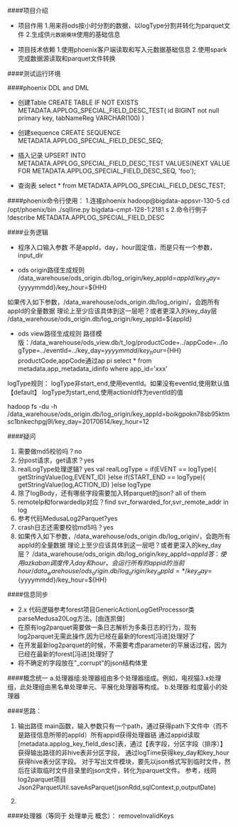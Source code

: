 ####项目介绍
* 项目作用
1.用来将ods按小时分割的数据，以logType分割并转化为parquet文件
2.生成供`元数据模块`使用的基础信息

* 项目技术依赖
1.使用phoenix客户端读取和写入元数据基础信息
2.使用spark完成数据源读取和parquet文件转换

####测试运行环境

####phoenix DDL and DML
* 创建Table
CREATE TABLE IF NOT EXISTS METADATA.APPLOG_SPECIAL_FIELD_DESC_TEST(
id BIGINT not null primary key,
tabNameReg VARCHAR(100)
)


* 创建sequence
CREATE SEQUENCE METADATA.APPLOG_SPECIAL_FIELD_DESC_SEQ;

* 插入记录
UPSERT INTO METADATA.APPLOG_SPECIAL_FIELD_DESC_TEST VALUES(NEXT VALUE FOR METADATA.APPLOG_SPECIAL_FIELD_DESC_SEQ, 'foo');

* 查询表
select * from METADATA.APPLOG_SPECIAL_FIELD_DESC_TEST;

 

####phoenix命令行使用：
1.连接phoenix
hadoop@bigdata-appsvr-130-5
cd /opt/phoenix/bin
./sqlline.py bigdata-cmpt-128-1:2181
s
2.命令行例子
!describe METADATA.APPLOG_SPECIAL_FIELD_DESC


####业务逻辑
* 程序入口输入参数
不是appId，day，hour固定值，而是只有一个参数，input_dir

* ods origin路径生成规则
/data_warehouse/ods_origin.db/log_origin/key_appId=${appId}/key_day=${yyyymmdd}/key_hour=${HH}


如果传入如下参数，/data_warehouse/ods_origin.db/log_origin/，会跑所有appId的全量数据
理论上至少应该具体到这一层吧？或者更深入的key_day层
/data_warehouse/ods_origin.db/log_origin/key_appId=${appId}


* ods view路径生成规则
路径模版：/data_warehouse/ods_view.db/t_log/productCode=../appCode=../logType=../eventId=../key_day=${yyyymmdd}/key_hour=${HH}
productCode,appCode通过ap pi
select * from metadata.app_metadata_idinfo where app_id='xxx'

logType规则：
 logType非start_end,使用eventId。如果没有eventId,使用默认值【default】
 logType为start_end,使用actionId作为eventId的值


hadoop fs -du -h /data_warehouse/ods_origin.db/log_origin/key_appId=boikgpokn78sb95ktmsc1bnkechpgj9l/key_day=20170614/key_hour=12


####疑问
1. 需要做md5校验吗？no
2. 分post请求，get请求？yes
3. realLogType处理逻辑? yes
val realLogType = if(EVENT == logType){
            getStringValue(log,EVENT_ID)
          }else if(START_END == logType){
            getStringValue(log,ACTION_ID)
          }else logType
4. 除了logBody，还有哪些字段需要加入转parquet的json? all of them
5. remoteIp和forwardedIp对应？find svr_forwarded_for,svr_remote_addr in log
6. 参考代码MedusaLog2Parquet?yes
7. crash日志还需要校验md5吗？yes
8. 如果传入如下参数，/data_warehouse/ods_origin.db/log_origin/，会跑所有appId的全量数据
 理论上至少应该具体到这一层吧？或者更深入的key_day层？
 /data_warehouse/ods_origin.db/log_origin/key_appId=${appId}
 答：
 使用azkaban调度传入day和hour，会运行所有的appid的当前hour
 /data_warehouse/ods_origin.db/log_origin/key_appId=*/key_day=${yyyymmdd}/key_hour=${HH}
 



####信息同步
* 2.x 代码逻辑参考forest项目GenericActionLogGetProcessor类parseMedusa20Log方法。[由连凯做]
* 在原有log2parquet需要做一条日志解析为多条日志的行为，现有log2parquet无需此操作,因为已经在最新的forest[冯进]处理好了
* 在开发最新log2parquet的时候，不需要考虑parameter的平展话过程，因为已经在最新的forest[冯进]处理好了
* 将不确定的字段放在"_corrupt"的json结构体里

####概念统一
a.处理器组:处理器组由多个处理器组成。例如，电视猫3.x处理组，此处理组由黑名单处理单元、平展化处理器等构成。
b.处理器:粒度最小的处理器




####思路：
1. 输出路径
main函数，输入参数只有一个path，通过获得path下文件中（而不是路径信息所带的appId）所有appid获得处理器链
  通过appid读取[metadata.applog_key_field_desc]表，通过【表字段，分区字段（排序）】获得输出路径的非hive表非分区字段，
通过logTime获得key_day和key_hour获得hive表分区字段。
  对于写出文件模块，要先以json格式写到临时文件，然后在读取临时文件目录里的json文件，转化为parquet文件。
参考，线网log2parquet项目
Json2ParquetUtil.saveAsParquet(jsonRdd,sqlContext,p,outputDate)

2. 



####处理器（等同于 处理单元 概念）：
removeInvalidKeys